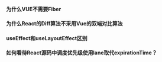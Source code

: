 #### 为什么VUE不需要Fiber
#### 为什么React的Diff算法不采用Vue的双端对比算法
#### useEffect和useLayoutEffect区别
#### 如何看待React源码中调度优先级使用lane取代expirationTime？